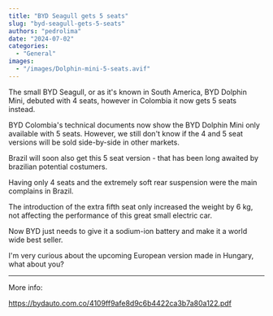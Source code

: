 ```yaml
---
title: "BYD Seagull gets 5 seats"
slug: "byd-seagull-gets-5-seats"
authors: "pedrolima"
date: "2024-07-02"
categories:
  - "General"
images:
  - "/images/Dolphin-mini-5-seats.avif"
---
```


The small BYD Seagull, or as it's known in South America, BYD Dolphin Mini, debuted with 4 seats, however in Colombia it now gets 5 seats instead.

BYD Colombia's technical documents now show the BYD Dolphin Mini only available with 5 seats. However, we still don't know if the 4 and 5 seat versions will be sold side-by-side in other markets.

Brazil will soon also get this 5 seat version - that has been long awaited by brazilian potential costumers.

Having only 4 seats and the extremely soft rear suspension were the main complains in Brazil.

The introduction of the extra fifth seat only increased the weight by 6 kg, not affecting the performance of this great small electric car.

Now BYD just needs to give it a sodium-ion battery and make it a world wide best seller.

I'm very curious about the upcoming European version made in Hungary, what about you?

---

More info:

https://bydauto.com.co/4109ff9afe8d9c6b4422ca3b7a80a122.pdf
